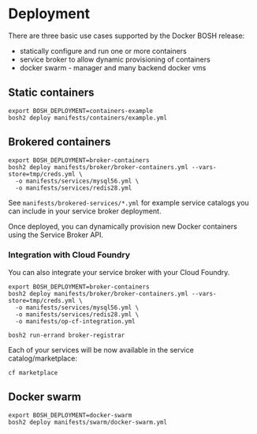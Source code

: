 # Deployment

There are three basic use cases supported by the Docker BOSH release:

* statically configure and run one or more containers
* service broker to allow dynamic provisioning of containers
* docker swarm - manager and many backend docker vms

## Static containers

```
export BOSH_DEPLOYMENT=containers-example
bosh2 deploy manifests/containers/example.yml
```

## Brokered containers

```
export BOSH_DEPLOYMENT=broker-containers
bosh2 deploy manifests/broker/broker-containers.yml --vars-store=tmp/creds.yml \
  -o manifests/services/mysql56.yml \
  -o manifests/services/redis28.yml
```

See `manifests/brokered-services/*.yml` for example service catalogs you can include in your service broker deployment.

Once deployed, you can dynamically provision new Docker containers using the Service Broker API.

### Integration with Cloud Foundry

You can also integrate your service broker with your Cloud Foundry.

```
export BOSH_DEPLOYMENT=broker-containers
bosh2 deploy manifests/broker/broker-containers.yml --vars-store=tmp/creds.yml \
  -o manifests/services/mysql56.yml \
  -o manifests/services/redis28.yml \
  -o manifests/op-cf-integration.yml

bosh2 run-errand broker-registrar
```

Each of your services will be now available in the service catalog/marketplace:

```
cf marketplace
```

## Docker swarm

```
export BOSH_DEPLOYMENT=docker-swarm
bosh2 deploy manifests/swarm/docker-swarm.yml
```
